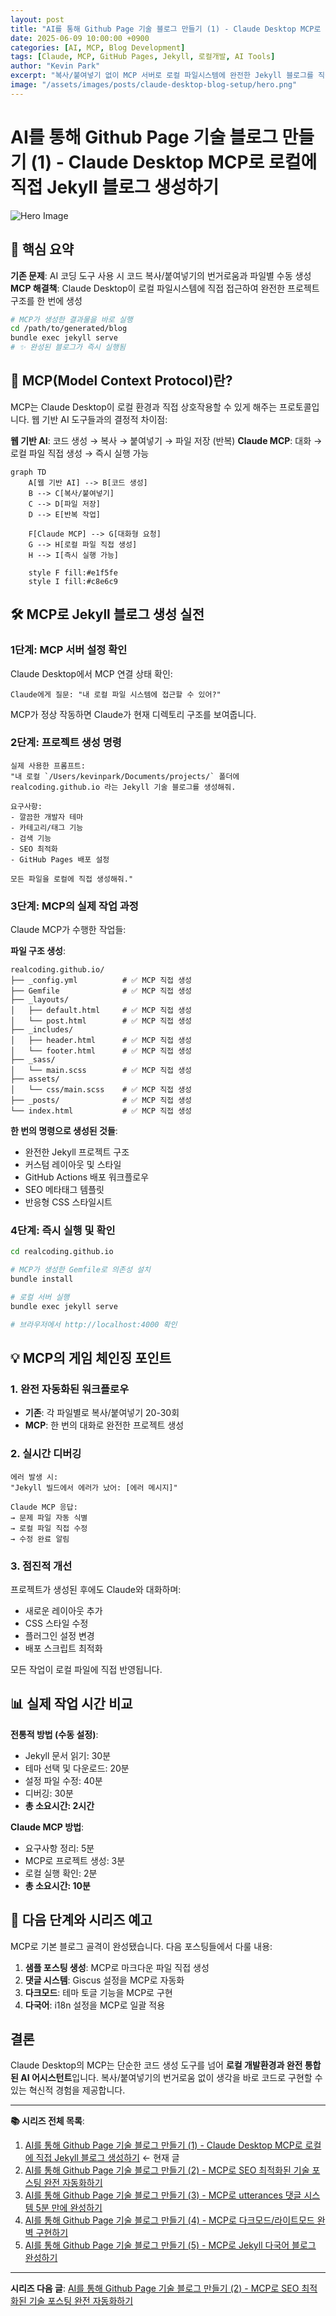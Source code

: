 ```yaml
---
layout: post
title: "AI를 통해 Github Page 기술 블로그 만들기 (1) - Claude Desktop MCP로 로컬에 직접 Jekyll 블로그 생성하기"
date: 2025-06-09 10:00:00 +0900
categories: [AI, MCP, Blog Development]
tags: [Claude, MCP, GitHub Pages, Jekyll, 로컬개발, AI Tools]
author: "Kevin Park"
excerpt: "복사/붙여넣기 없이 MCP 서버로 로컬 파일시스템에 완전한 Jekyll 블로그를 직접 생성하는 혁신적 방법"
image: "/assets/images/posts/claude-desktop-blog-setup/hero.png"
---
```


# AI를 통해 Github Page 기술 블로그 만들기 (1) - Claude Desktop MCP로 로컬에 직접 Jekyll 블로그 생성하기

![Hero Image](/assets/images/posts/claude-desktop-blog-setup/hero.png)

## 🎯 핵심 요약
**기존 문제**: AI 코딩 도구 사용 시 코드 복사/붙여넣기의 번거로움과 파일별 수동 생성
**MCP 해결책**: Claude Desktop이 로컬 파일시스템에 직접 접근하여 완전한 프로젝트 구조를 한 번에 생성

```bash
# MCP가 생성한 결과물을 바로 실행
cd /path/to/generated/blog
bundle exec jekyll serve
# ✨ 완성된 블로그가 즉시 실행됨
```

## 🚀 MCP(Model Context Protocol)란?

MCP는 Claude Desktop이 로컬 환경과 직접 상호작용할 수 있게 해주는 프로토콜입니다. 웹 기반 AI 도구들과의 결정적 차이점:

**웹 기반 AI**: 코드 생성 → 복사 → 붙여넣기 → 파일 저장 (반복)
**Claude MCP**: 대화 → 로컬 파일 직접 생성 → 즉시 실행 가능

```mermaid
graph TD
    A[웹 기반 AI] --> B[코드 생성]
    B --> C[복사/붙여넣기]
    C --> D[파일 저장]
    D --> E[반복 작업]
    
    F[Claude MCP] --> G[대화형 요청]
    G --> H[로컬 파일 직접 생성]
    H --> I[즉시 실행 가능]
    
    style F fill:#e1f5fe
    style I fill:#c8e6c9
```

## 🛠️ MCP로 Jekyll 블로그 생성 실전

### 1단계: MCP 서버 설정 확인

Claude Desktop에서 MCP 연결 상태 확인:
```
Claude에게 질문: "내 로컬 파일 시스템에 접근할 수 있어?"
```

MCP가 정상 작동하면 Claude가 현재 디렉토리 구조를 보여줍니다.

### 2단계: 프로젝트 생성 명령

```
실제 사용한 프롬프트:
"내 로컬 `/Users/kevinpark/Documents/projects/` 폴더에 
realcoding.github.io 라는 Jekyll 기술 블로그를 생성해줘.

요구사항:
- 깔끔한 개발자 테마
- 카테고리/태그 기능
- 검색 기능
- SEO 최적화
- GitHub Pages 배포 설정

모든 파일을 로컬에 직접 생성해줘."
```

### 3단계: MCP의 실제 작업 과정

Claude MCP가 수행한 작업들:

**파일 구조 생성**:
```
realcoding.github.io/
├── _config.yml          # ✅ MCP 직접 생성
├── Gemfile              # ✅ MCP 직접 생성  
├── _layouts/
│   ├── default.html     # ✅ MCP 직접 생성
│   └── post.html        # ✅ MCP 직접 생성
├── _includes/
│   ├── header.html      # ✅ MCP 직접 생성
│   └── footer.html      # ✅ MCP 직접 생성
├── _sass/
│   └── main.scss        # ✅ MCP 직접 생성
├── assets/
│   └── css/main.scss    # ✅ MCP 직접 생성
├── _posts/              # ✅ MCP 직접 생성
└── index.html           # ✅ MCP 직접 생성
```

**한 번의 명령으로 생성된 것들**:
- 완전한 Jekyll 프로젝트 구조
- 커스텀 레이아웃 및 스타일
- GitHub Actions 배포 워크플로우
- SEO 메타태그 템플릿
- 반응형 CSS 스타일시트

### 4단계: 즉시 실행 및 확인

```bash
cd realcoding.github.io

# MCP가 생성한 Gemfile로 의존성 설치
bundle install

# 로컬 서버 실행
bundle exec jekyll serve

# 브라우저에서 http://localhost:4000 확인
```

## 💡 MCP의 게임 체인징 포인트

### 1. 완전 자동화된 워크플로우
- **기존**: 각 파일별로 복사/붙여넣기 20-30회
- **MCP**: 한 번의 대화로 완전한 프로젝트 생성

### 2. 실시간 디버깅
```
에러 발생 시:
"Jekyll 빌드에서 에러가 났어: [에러 메시지]"

Claude MCP 응답:
→ 문제 파일 자동 식별
→ 로컬 파일 직접 수정
→ 수정 완료 알림
```

### 3. 점진적 개선
프로젝트가 생성된 후에도 Claude와 대화하며:
- 새로운 레이아웃 추가
- CSS 스타일 수정  
- 플러그인 설정 변경
- 배포 스크립트 최적화

모든 작업이 로컬 파일에 직접 반영됩니다.

## 📊 실제 작업 시간 비교

**전통적 방법 (수동 설정)**:
- Jekyll 문서 읽기: 30분
- 테마 선택 및 다운로드: 20분  
- 설정 파일 수정: 40분
- 디버깅: 30분
- **총 소요시간: 2시간**

**Claude MCP 방법**:
- 요구사항 정리: 5분
- MCP로 프로젝트 생성: 3분
- 로컬 실행 확인: 2분
- **총 소요시간: 10분**

## 🎉 다음 단계와 시리즈 예고

MCP로 기본 블로그 골격이 완성됐습니다. 다음 포스팅들에서 다룰 내용:

1. **샘플 포스팅 생성**: MCP로 마크다운 파일 직접 생성
2. **댓글 시스템**: Giscus 설정을 MCP로 자동화
3. **다크모드**: 테마 토글 기능을 MCP로 구현
4. **다국어**: i18n 설정을 MCP로 일괄 적용

## 결론

Claude Desktop의 MCP는 단순한 코드 생성 도구를 넘어 **로컬 개발환경과 완전 통합된 AI 어시스턴트**입니다. 복사/붙여넣기의 번거로움 없이 생각을 바로 코드로 구현할 수 있는 혁신적 경험을 제공합니다.

---

**📚 시리즈 전체 목록**:
1. [AI를 통해 Github Page 기술 블로그 만들기 (1) - Claude Desktop MCP로 로컬에 직접 Jekyll 블로그 생성하기](/2025/06/09/claude-desktop-mcp-blog-setup/) ← 현재 글
2. [AI를 통해 Github Page 기술 블로그 만들기 (2) - MCP로 SEO 최적화된 기술 포스팅 완전 자동화하기](/2025/06/09/mcp-automated-blog-posting/)
3. [AI를 통해 Github Page 기술 블로그 만들기 (3) - MCP로 utterances 댓글 시스템 5분 만에 완성하기](/2025/06/09/mcp-giscus-comments-setup/)
4. [AI를 통해 Github Page 기술 블로그 만들기 (4) - MCP로 다크모드/라이트모드 완벽 구현하기](/2025/06/09/mcp-dark-light-mode-implementation/)
5. [AI를 통해 Github Page 기술 블로그 만들기 (5) - MCP로 Jekyll 다국어 블로그 완성하기](/2025/06/09/mcp-jekyll-multilingual-blog/)

---

**시리즈 다음 글**: [AI를 통해 Github Page 기술 블로그 만들기 (2) - MCP로 SEO 최적화된 기술 포스팅 완전 자동화하기](/2025/06/09/mcp-automated-blog-posting/)
